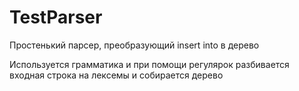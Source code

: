 # TestParser
Простенький парсер, преобразующий insert into в дерево


Используется грамматика и при помощи регулярок разбивается входная строка на лексемы и собирается дерево
